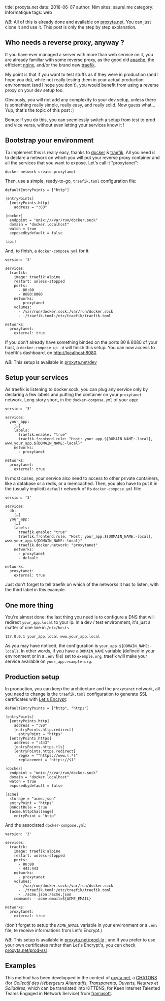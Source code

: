 title: proxyta.net
date: 2018-06-07
author: Nim
sites: saurel.me
category: Informatique
tags: web

*NB*: All of this is already done and available on [proxyta.net](https://proxyta.net). You can just clone it and use
it. This post is only the step by step explanation.

## Who needs a reverse proxy, anyway ?

If you have ever managed a server with more than web service on it, you are already familiar with some reverse proxy,
as the good old [apache](https://httpd.apache.org/), the efficient [nginx](https://nginx.org/en/), and/or the brand new
[traefik](https://traefik.io/).

My point is that if you want to test stuffs as if they were in production (and I hope you do), while not really testing
them in your actual production environment (and I hope you don't), you would benefit from using a reverse proxy on your
dev setup too.

Obviously, you will not add any complexity to your dev setup, unless there is something really simple, really easy, and
really solid. Now guess what… Yup, that's the topic of this post :)

Bonus: if you do this, you can seemlessly switch a setup from test to prod and vice versa, without even letting your
services know it !

## Bootstrap your environment

To implement this is really easy, thanks to [docker](https://www.docker.com/) & [traefik](https://traefik.io/). All you
need is to declare a network on which you will put your reverse proxy container and all the services that you want to
expose. Let's call it "proxytanet":

```
docker network create proxytanet
```

Then, use a simple, ready-to-go, `traefik.toml` configuration file:

```
defaultEntryPoints = ["http"]

[entryPoints]
  [entryPoints.http]
    address = ":80"

[docker]
  endpoint = "unix:///var/run/docker.sock"
  domain = "docker.localhost"
  watch = true
  exposedbydefault = false

[api]
```

And, to finish, a `docker-compose.yml` for it:

```
version: '3'

services:
  traefik:
    image: traefik:alpine
    restart: unless-stopped
    ports:
      - 80:80
      - 8080:8080
    networks:
      - proxytanet
    volumes:
      - /var/run/docker.sock:/var/run/docker.sock
      - ./traefik.toml:/etc/traefik/traefik.toml

networks:
  proxytanet:
    external: true
```

If you don't already have something binded on the ports 80 & 8080 of your host, a `docker-compose up -d` will finish
this setup. You can now access to traefik's dashboard, on [http://localhost:8080](http://localhost:8080).

*NB*: This setup is available in [proxyta.net/dev](https://proxyta.net/tree/master/dev)

## Setup your services

As traefik is listening to docker.sock, you can plug any service only by declaring a few labels and putting the
container on your `proxytanet` network. Long story short, in the `docker-compose.yml` of your app:

```
version: '3'

services:
  your_app:
    […]
    labels:
      traefik.enable: "true"
      traefik.frontend.rule: "Host: your_app.${DOMAIN_NAME:-local}, www.your_app.${DOMAIN_NAME:-local}"
    networks:
      - proxytanet

networks:
  proxytanet:
    external: true
```

In most cases, your service also need to access to other private containers, like a database or a redis, or a
memcached. Then, you also have to put it in the (usually implicit) `default` network of its `docker-compose.yml` file:

```
version: '3'

services:
  db:
    […]
  your_app:
    […]
    labels:
      traefik.enable: "true"
      traefik.frontend.rule: "Host: your_app.${DOMAIN_NAME:-local}, www.your_app.${DOMAIN_NAME:-local}"
      traefik.docker.network: "proxytanet"
    networks:
      - proxytanet
      - default

networks:
  proxytanet:
    external: true
```

Just don't forget to tell traefik on which of the networks it has to listen, with the third label in this example.

## One more thing

You're almost done: the last thing you need is to configure a DNS that will redirect `your_app.local` to your ip. In a
dev / test environment, it's just a matter of one line in `/etc/hosts`

```
127.0.0.1 your_app.local www.your_app.local
```

As you may have noticed, the configuration is `your_app.${DOMAIN_NAME:-local}`. In other words, if you have a
`DOMAIN_NAME` variable (defined in your environment or in a `.env` file) set to `exemple.org`, traefik will make your
service available on `your_app.example.org`.

## Production setup

In production, you can keep the architecture and the `proxytanet` network, all you need to change is the `traefik.toml`
configuration to generate SSL certificates with [Let's Encrypt](https://letsencrypt.org/):

```
defaultEntryPoints = ["http", "https"]

[entryPoints]
  [entryPoints.http]
    address = ":80"
    [entryPoints.http.redirect]
      entryPoint = "https"
  [entryPoints.https]
    address = ":443"
    [entryPoints.https.tls]
    [entryPoints.https.redirect]
      regex = "^https://www.(.*)"
      replacement = "https://$1"

[docker]
  endpoint = "unix:///var/run/docker.sock"
  domain = "docker.localhost"
  watch = true
  exposedbydefault = false

[acme]
  storage = "acme.json"
  entryPoint = "https"
  OnHostRule = true
  [acme.httpChallenge]
    entryPoint = "http"
```

And the associated `docker-compose.yml`:

```
version: '3'

services:
  traefik:
    image: traefik:alpine
    restart: unless-stopped
    ports:
      - 80:80
      - 443:443
    networks:
      - proxytanet
    volumes:
      - /var/run/docker.sock:/var/run/docker.sock
      - ./traefik.toml:/etc/traefik/traefik.toml
      - ./acme.json:/acme.json
    command: --acme.email=${ACME_EMAIL}

networks:
  proxytanet:
    external: true
```

(don't forget to setup the `ACME_EMAIL` variable in your environment or a `.env` file, te receive informations from
Let's Encrypt.)

*NB*: This setup is available in [proxyta.net/prod-le](https://proxyta.net/tree/master/prod-le) ; and if you prefer to
use your own certificates rather than Let's Encrypt's, you can check
[proxyta.net/prod-ssl](https://proxyta.net/tree/master/prod-ssl)

## Examples

This method has been developped in the context of [oxyta.net](https://oxyta.net), a [CHATONS](https://chatons.org/)
(for *Collectif des Hébergeurs Alternatifs, Transparents, Ouverts, Neutres et Solidaires*, which can be translated into
KITTENS, for Keen Internet Talented Teams Engaged in Network Service) from [framasoft](https://framasoft.org/).
